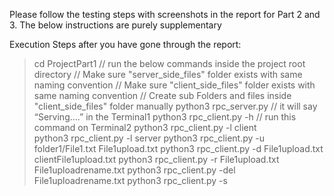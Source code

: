 Please follow the testing steps with screenshots in the report for Part 2 and 3. 
The below instructions are purely supplementary

Execution Steps after you have gone through the report:

> cd ProjectPart1           // run the below commands inside the project root directory
// Make sure "server_side_files" folder exists with same naming convention
// Make sure "client_side_files" folder exists with same naming convention
// Create sub Folders and files inside "client_side_files" folder manually
> python3 rpc_server.py              // it will say “Serving….” in the Terminal1
> python3 rpc_client.py -h           //  run this command on Terminal2
> python3 rpc_client.py -l client  
> python3 rpc_client.py -l server
> python3 rpc_client.py -u folder1/File1.txt File1upload.txt 
> python3 rpc_client.py -d File1upload.txt clientFile1upload.txt
> python3 rpc_client.py -r File1upload.txt File1uploadrename.txt
> python3 rpc_client.py -del File1uploadrename.txt
> python3 rpc_client.py -s